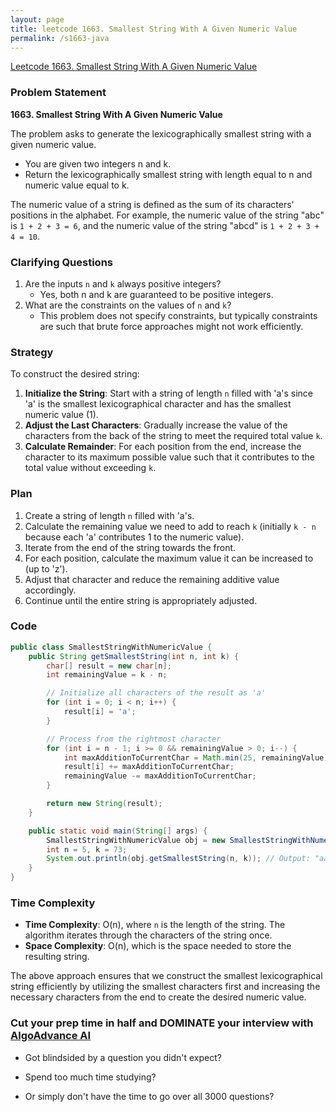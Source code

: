 ```yaml
---
layout: page
title: leetcode 1663. Smallest String With A Given Numeric Value
permalink: /s1663-java
---
```

[Leetcode 1663. Smallest String With A Given Numeric Value](https://algoadvance.github.io/algoadvance/l1663)
### Problem Statement

**1663. Smallest String With A Given Numeric Value**

The problem asks to generate the lexicographically smallest string with a given numeric value.

- You are given two integers n and k. 
- Return the lexicographically smallest string with length equal to n and numeric value equal to k.

The numeric value of a string is defined as the sum of its characters' positions in the alphabet. For example, the numeric value of the string "abc" is `1 + 2 + 3 = 6`, and the numeric value of the string "abcd" is `1 + 2 + 3 + 4 = 10`.

### Clarifying Questions

1. Are the inputs `n` and `k` always positive integers?
   - Yes, both n and k are guaranteed to be positive integers.
2. What are the constraints on the values of `n` and `k`?
   - This problem does not specify constraints, but typically constraints are such that brute force approaches might not work efficiently.

### Strategy

To construct the desired string:
1. **Initialize the String**: Start with a string of length `n` filled with 'a's since 'a' is the smallest lexicographical character and has the smallest numeric value (1).
2. **Adjust the Last Characters**: Gradually increase the value of the characters from the back of the string to meet the required total value `k`. 
3. **Calculate Remainder**: For each position from the end, increase the character to its maximum possible value such that it contributes to the total value without exceeding `k`.

### Plan

1. Create a string of length `n` filled with 'a's.
2. Calculate the remaining value we need to add to reach `k` (initially `k - n` because each 'a' contributes 1 to the numeric value).
3. Iterate from the end of the string towards the front.
4. For each position, calculate the maximum value it can be increased to (up to 'z').
5. Adjust that character and reduce the remaining additive value accordingly.
6. Continue until the entire string is appropriately adjusted.

### Code

```java
public class SmallestStringWithNumericValue {
    public String getSmallestString(int n, int k) {
        char[] result = new char[n];
        int remainingValue = k - n;

        // Initialize all characters of the result as 'a'
        for (int i = 0; i < n; i++) {
            result[i] = 'a';
        }

        // Process from the rightmost character
        for (int i = n - 1; i >= 0 && remainingValue > 0; i--) {
            int maxAdditionToCurrentChar = Math.min(25, remainingValue); // max we can add without exceeding 'z'
            result[i] += maxAdditionToCurrentChar;
            remainingValue -= maxAdditionToCurrentChar;
        }

        return new String(result);
    }

    public static void main(String[] args) {
        SmallestStringWithNumericValue obj = new SmallestStringWithNumericValue();
        int n = 5, k = 73;
        System.out.println(obj.getSmallestString(n, k)); // Output: "aaszz"
    }
}
```

### Time Complexity

- **Time Complexity**: O(n), where `n` is the length of the string. The algorithm iterates through the characters of the string once.
- **Space Complexity**: O(n), which is the space needed to store the resulting string.

The above approach ensures that we construct the smallest lexicographical string efficiently by utilizing the smallest characters first and increasing the necessary characters from the end to create the desired numeric value.


### Cut your prep time in half and DOMINATE your interview with [AlgoAdvance AI](https://algoAdvance.com)

- Got blindsided by a question you didn't expect?

- Spend too much time studying?

- Or simply don't have the time to go over all 3000 questions?


